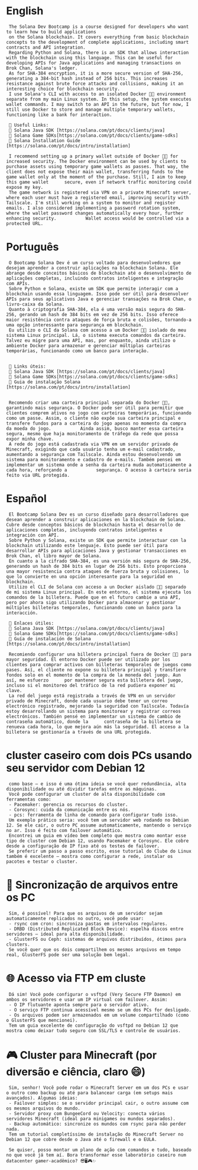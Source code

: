 # English
     The Solana Dev Bootcamp is a course designed for developers who want to learn how to build applications
     on the Solana blockchain. It covers everything from basic blockchain concepts to the development of complete applications, including smart contracts and API integration.
     Regarding Python and Solana, there is an SDK that allows interaction with the blockchain using this language. This can be useful for developing APIs for Java applications and managing transactions on Brok Chan, Solana's ledger.
     As for SHA-384 encryption, it is a more secure version of SHA-256, generating a 384-bit hash instead of 256 bits. This increases resistance against brute force attacks and collisions, making it an interesting choice for blockchain security.
     I use Solana's CLI with access to an isolated Docker 🚢🐳 environment separate from my main Linux system. In this setup, the system executes wallet commands. I may switch to an API in the future, but for now, I still use Docker to store and manage multiple temporary wallets, functioning like a bank for interaction.

     📌 Useful Links:
     🔗 Solana Java SDK [https://solana.com/pt/docs/clients/java]
     🔗 Solana Game SDKs[https://solana.com/pt/docs/clients/game-sdks]
     🔗 Solana Installation Guide [https://solana.com/pt/docs/intro/installation]

     I recommend setting up a primary wallet outside of Docker 🚢🐳 for increased security. The Docker environment can be used by clients to purchase assets using temporary game wallets as passes. That way, the client does not expose their main wallet, transferring funds to the game wallet only at the moment of the purchase. Still, I aim to keep this game wallet      secure, even if network traffic monitoring could expose my key.
     The game network is registered via VPN on a private Minecraft server, where each user must have a registered email, improving security with Tailscale. I'm still working on a system to monitor and register emails. I also considered implementing a password rotation system, where the wallet password changes automatically every hour, further enhancing security.           Wallet access would be controlled via a protected URL.

# Português

     O Bootcamp Solana Dev é um curso voltado para desenvolvedores que desejam aprender a construir aplicações na blockchain Solana. Ele abrange desde conceitos básicos de blockchain até o desenvolvimento de aplicações completas, incluindo contratos inteligentes e integração com APIs.
     Sobre Python e Solana, existe um SDK que permite interagir com a blockchain usando essa linguagem. Isso pode ser útil para desenvolver APIs para seus aplicativos Java e gerenciar transações na Brok Chan, o livro-caixa da Solana.
     Quanto à criptografia SHA-384, ela é uma versão mais segura do SHA-256, gerando um hash de 384 bits em vez de 256 bits. Isso oferece maior resistência contra ataques de força bruta e colisões, tornando-a uma opção interessante para segurança em blockchain.
     Eu utilizo o CLI da Solana com acesso a um Docker 🚢🐳 isolado do meu sistema Linux principal. Lá, o sistema executa comandos da carteira. Talvez eu migre para uma API, mas, por enquanto, ainda utilizo o ambiente Docker para armazenar e gerenciar múltiplas carteiras temporárias, funcionando como um banco para interação.

     
     📌 Links úteis:
     🔗 Solana Java SDK [https://solana.com/pt/docs/clients/java]
     🔗 Solana Game SDKs[https://solana.com/pt/docs/clients/game-sdks]
     🔗 Guia de instalação Solana  [https://solana.com/pt/docs/intro/installation]

     
     Recomendo criar uma carteira principal separada do Docker 🚢🐳, garantindo mais segurança. O Docker pode ser útil para permitir que clientes comprem ativos no jogo com carteiras temporárias, funcionando como um passe. Assim, o cliente não expõe sua carteira principal e transfere fundos para a carteira do jogo apenas no momento da compra da moeda do jogo.           Ainda assim, busco manter essa carteira segura, mesmo que haja monitoramento de tráfego da rede que possa expor minha chave.
     A rede do jogo está cadastrada via VPN em um servidor privado de Minecraft, exigindo que cada usuário tenha um e-mail cadastrado, aumentando a segurança com Tailscale. Ainda estou desenvolvendo um sistema para monitoramento e cadastro de e-mails. Também pensei em implementar um sistema onde a senha da carteira muda automaticamente a cada hora, reforçando a           segurança. O acesso à carteira seria feito via URL protegida.

# Español

     El Bootcamp Solana Dev es un curso diseñado para desarrolladores que desean aprender a construir aplicaciones en la blockchain de Solana. Cubre desde conceptos básicos de blockchain hasta el desarrollo de aplicaciones completas, incluyendo contratos inteligentes e integración con API.
     Sobre Python y Solana, existe un SDK que permite interactuar con la blockchain utilizando este lenguaje. Esto puede ser útil para desarrollar APIs para aplicaciones Java y gestionar transacciones en Brok Chan, el libro mayor de Solana.
     En cuanto a la cifrado SHA-384, es una versión más segura de SHA-256, generando un hash de 384 bits en lugar de 256 bits. Esto proporciona una mayor resistencia contra ataques de fuerza bruta y colisiones, lo que lo convierte en una opción interesante para la seguridad en blockchain.
     Utilizo el CLI de Solana con acceso a un Docker aislado 🚢🐳 separado de mi sistema Linux principal. En este entorno, el sistema ejecuta los comandos de la billetera. Puede que en el futuro cambie a una API, pero por ahora sigo utilizando Docker para almacenar y gestionar múltiples billeteras temporales, funcionando como un banco para la interacción.

     📌 Enlaces útiles:
     🔗 Solana Java SDK [https://solana.com/pt/docs/clients/java]
     🔗 Solana Game SDKs[https://solana.com/pt/docs/clients/game-sdks]
     🔗 Guía de instalación de Solana  [https://solana.com/pt/docs/intro/installation]

     Recomiendo configurar una billetera principal fuera de Docker 🚢🐳 para mayor seguridad. El entorno Docker puede ser utilizado por los clientes para comprar activos con billeteras temporales de juegos como pases. Así, el cliente no expone su billetera principal y transfiere fondos solo en el momento de la compra de la moneda del juego. Aun así, me esfuerzo      por mantener segura esta billetera del juego, incluso si el monitoreo del tráfico de la red pudiera exponer mi clave.
     La red del juego está registrada a través de VPN en un servidor privado de Minecraft, donde cada usuario debe tener un correo electrónico registrado, mejorando la seguridad con Tailscale. Todavía estoy desarrollando un sistema para monitorear y registrar correos electrónicos. También pensé en implementar un sistema de cambio de contraseña automático, donde la      contraseña de la billetera se renueva cada hora, lo que mejora aún más la seguridad. El acceso a la billetera se gestionaría a través de una URL protegida.


# cluster caseiro com dois PCs usando seu servidor com Debian 12 

     como base — e isso é uma ótima ideia se você quer redundância, alta disponibilidade ou até dividir tarefas entre as máquinas.
     Você pode configurar um cluster de alta disponibilidade com ferramentas como:
     - Pacemaker: gerencia os recursos do cluster.
     - Corosync: cuida da comunicação entre os nós.
     - pcs: ferramenta de linha de comando para configurar tudo isso.
     Um exemplo prático seria: você tem um servidor web rodando no Debian 12. Se ele cair, o outro PC assume automaticamente, mantendo o serviço no ar. Isso é feito com failover automático.
     Encontrei um guia em vídeo bem completo que mostra como montar esse tipo de cluster com Debian 12, usando Pacemaker e Corosync. Ele cobre desde a configuração de IP fixo até os testes de failover.
     Se preferir um passo a passo escrito, esse tutorial do Clube do Linux também é excelente — mostra como configurar a rede, instalar os pacotes e testar o cluster.

# 📁 Sincronização de arquivos entre os PC

     Sim, é possível! Para que os arquivos de um servidor sejam automaticamente replicados no outro, você pode usar:
     - rsync com cron: sincroniza pastas em intervalos regulares.
     - DRBD (Distributed Replicated Block Device): espelha discos entre servidores — ideal para alta disponibilidade.
     - GlusterFS ou Ceph: sistemas de arquivos distribuídos, ótimos para clusters.
     Se você quer que os dois compartilhem os mesmos arquivos em tempo real, GlusterFS pode ser uma solução bem legal.

# 🌐 Acesso via FTP em cluste

     Dá sim! Você pode configurar o vsftpd (Very Secure FTP Daemon) em ambos os servidores e usar um IP virtual com failover. Assim:
     - O IP flutuante aponta sempre para o servidor ativo.
     - O serviço FTP continua acessível mesmo se um dos PCs for desligado.
     - Os arquivos podem ser armazenados em um volume compartilhado (como o GlusterFS que mencionei).
     Tem um guia excelente de configuração do vsftpd no Debian 12 que mostra como deixar tudo seguro com SSL/TLS e controle de usuários.

# 🎮 Cluster para Minecraft (por diversão e ciência, claro 😄)

     Sim, senhor! Você pode rodar o Minecraft Server em um dos PCs e usar o outro como backup ou até para balancear carga (em setups mais avançados). Algumas ideias:
     - Failover simples: se o servidor principal cair, o outro assume com os mesmos arquivos do mundo.
     - Servidor proxy com BungeeCord ou Velocity: conecta vários servidores Minecraft (ideal para minigames ou mundos separados).
     - Backup automático: sincronize os mundos com rsync para não perder nada.
     Tem um tutorial completíssimo de instalação do Minecraft Server no Debian 12 que cobre desde o Java até o firewall e o EULA.

     Se quiser, posso montar um plano de ação com comandos e tudo, baseado no que você já tem aí. Bora transformar esse laboratório caseiro num datacenter gamer-acadêmico? 😎🖥️🎮✨









